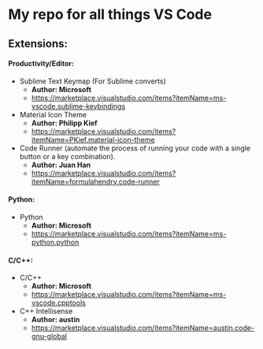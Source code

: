 # My repo for all things VS Code

## Extensions:
#### Productivity/Editor:
  - Sublime Text Keymap (For Sublime converts) 
    - **Author: Microsoft**
    - https://marketplace.visualstudio.com/items?itemName=ms-vscode.sublime-keybindings
  - Material Icon Theme 
    - **Author: Philipp Kief**
    - https://marketplace.visualstudio.com/items?itemName=PKief.material-icon-theme
  - Code Runner (automate the process of running your code with a single button or a key combination). 
    - **Author: Juan Han**
    - https://marketplace.visualstudio.com/items?itemName=formulahendry.code-runner

#### Python:
  - Python
    - **Author: Microsoft**
    - https://marketplace.visualstudio.com/items?itemName=ms-python.python

#### C/C++:
  - C/C++
    - **Author: Microsoft**
    - https://marketplace.visualstudio.com/items?itemName=ms-vscode.cpptools
  - C++ Intellisense
    - **Author: austin**
    - https://marketplace.visualstudio.com/items?itemName=austin.code-gnu-global
